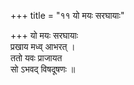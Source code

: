 +++
title = "११ यो मयः सरघायाः"

+++
यो मयः सरघायाः  
प्रखाय मध्व् आभरत् ।  
ततो यवः प्राजायत  
सो ऽभवद् विषदूषणः ॥